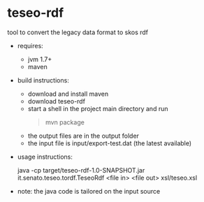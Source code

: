teseo-rdf
=========

tool to convert the legacy data format to skos rdf

* requires:

  * jvm 1.7+
  * maven

* build instructions:

  * download and install maven
  * download teseo-rdf
  * start a shell in the project main directory and run
    > mvn package
  * the output files are in the output folder
  * the input file is input/export-test.dat (the latest available)
  
* usage instructions:

  java -cp target/teseo-rdf-1.0-SNAPSHOT.jar it.senato.teseo.tordf.TeseoRdf  &lt;file in&gt; &lt;file out&gt; xsl/teseo.xsl
  
* note: the java code is tailored on the input source
